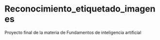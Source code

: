 # Reconocimiento_etiquetado_imagenes
Proyecto final de la materia de Fundamentos de inteligencia artificial
